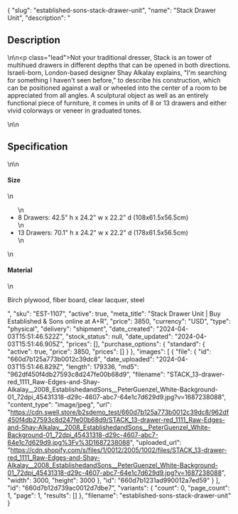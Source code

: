 {
  "slug": "established-sons-stack-drawer-unit",
  "name": "Stack Drawer Unit",
  "description": "<h2>Description</h2>\n<!-- split -->\n<p class=\"lead\">Not your traditional dresser, Stack is an tower of multihued drawers in different depths that can be opened in both directions. Israeli-born, London-based designer Shay Alkalay explains, \"I'm searching for something I haven't seen before,\" to describe his construction, which can be positioned against a wall or wheeled into the center of a room to be appreciated from all angles. A sculptural object as well as an entirely functional piece of furniture, it comes in units of 8 or 13 drawers and either vivid colorways or veneer in graduated tones.</p>\n<!-- split -->\n<h2>Specification</h2>\n<!-- split -->\n<h4>Size</h4>\n<ul>\n<li>8 Drawers: 42.5\" h x 24.2\" w x 22.2\" d (108x61.5x56.5cm)</li>\n<li>13 Drawers: 70.1\" h x 24.2\" w x 22.2\" d (178x61.5x56.5cm)</li>\n</ul>\n<h4>Material</h4>\n<p>Birch plywood, fiber board, clear lacquer, steel</p>",
  "sku": "EST-1107",
  "active": true,
  "meta_title": "Stack Drawer Unit | Buy Established & Sons online at A+R",
  "price": 3850,
  "currency": "USD",
  "type": "physical",
  "delivery": "shipment",
  "date_created": "2024-04-03T15:51:46.522Z",
  "stock_status": null,
  "date_updated": "2024-04-03T15:51:46.905Z",
  "prices": [],
  "purchase_options": {
    "standard": {
      "active": true,
      "price": 3850,
      "prices": []
    }
  },
  "images": [
    {
      "file": {
        "id": "660d7b125a773b0012c39dc8",
        "date_uploaded": "2024-04-03T15:51:46.829Z",
        "length": 179336,
        "md5": "962df450f4db27593c8d247fe00b68d9",
        "filename": "STACK_13-drawer-red_1111_Raw-Edges-and-Shay-Alkalay__2008_EstablishedandSons__PeterGuenzel_White-Background-01_72dpi_45431318-d29c-4607-abc7-64e1c7d629d9.jpg?v=1687238088",
        "content_type": "image/jpeg",
        "url": "https://cdn.swell.store/b2sdemo_test/660d7b125a773b0012c39dc8/962df450f4db27593c8d247fe00b68d9/STACK_13-drawer-red_1111_Raw-Edges-and-Shay-Alkalay__2008_EstablishedandSons__PeterGuenzel_White-Background-01_72dpi_45431318-d29c-4607-abc7-64e1c7d629d9.jpg%3Fv%3D1687238088",
        "uploaded_url": "https://cdn.shopify.com/s/files/1/0012/2005/1002/files/STACK_13-drawer-red_1111_Raw-Edges-and-Shay-Alkalay__2008_EstablishedandSons__PeterGuenzel_White-Background-01_72dpi_45431318-d29c-4607-abc7-64e1c7d629d9.jpg?v=1687238088",
        "width": 3000,
        "height": 3000
      },
      "id": "660d7b1231ad990012a7ed59"
    }
  ],
  "id": "660d7b12d739ac0012d7dbe7",
  "variants": {
    "count": 0,
    "page_count": 1,
    "page": 1,
    "results": []
  },
  "filename": "established-sons-stack-drawer-unit"
}